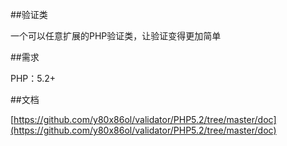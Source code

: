 ##验证类

一个可以任意扩展的PHP验证类，让验证变得更加简单

##需求

PHP：5.2+

##文档

[https://github.com/y80x86ol/validator/PHP5.2/tree/master/doc](https://github.com/y80x86ol/validator/PHP5.2/tree/master/doc)